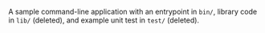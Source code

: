 A sample command-line application with an entrypoint in `bin/`, library code in `lib/` (deleted), and example unit test in `test/` (deleted).
